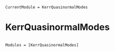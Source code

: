 ```@meta
CurrentModule = KerrQuasinormalModes
```

# KerrQuasinormalModes

```@index
```

```@autodocs
Modules = [KerrQuasinormalModes]
```
